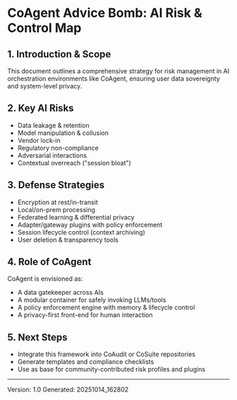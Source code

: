 
# CoAgent Advice Bomb: AI Risk & Control Map

## 1. Introduction & Scope
This document outlines a comprehensive strategy for risk management in AI orchestration environments like CoAgent, ensuring user data sovereignty and system-level privacy.

## 2. Key AI Risks
- Data leakage & retention
- Model manipulation & collusion
- Vendor lock-in
- Regulatory non-compliance
- Adversarial interactions
- Contextual overreach ("session bloat")

## 3. Defense Strategies
- Encryption at rest/in-transit
- Local/on-prem processing
- Federated learning & differential privacy
- Adapter/gateway plugins with policy enforcement
- Session lifecycle control (context archiving)
- User deletion & transparency tools

## 4. Role of CoAgent
CoAgent is envisioned as:
- A data gatekeeper across AIs
- A modular container for safely invoking LLMs/tools
- A policy enforcement engine with memory & lifecycle control
- A privacy-first front-end for human interaction

## 5. Next Steps
- Integrate this framework into CoAudit or CoSuite repositories
- Generate templates and compliance checklists
- Use as base for community-contributed risk profiles and plugins

---
Version: 1.0
Generated: 20251014_162802

